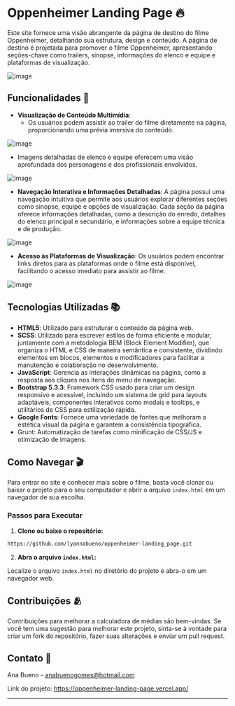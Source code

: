 # Oppenheimer Landing Page 🔥

Este site fornece uma visão abrangente da página de destino do filme Oppenheimer, detalhando sua estrutura, design e conteúdo. A página de destino é projetada para promover o filme Oppenheimer, apresentando seções-chave como trailers, sinopse, informações do elenco e equipe e plataformas de visualização.

![image](https://github.com/lyannabueno/oppenheimer-landing_page/assets/130186281/7deadc55-daa4-4719-ae57-c4385153aa67)

## Funcionalidades 🌟

- **Visualização de Conteúdo Multimídia**:
  - Os usuários podem assistir ao trailer do filme diretamente na página, proporcionando uma prévia imersiva do conteúdo.
    
![image](https://github.com/lyannabueno/oppenheimer-landing_page/assets/130186281/7717b9f3-e707-4fef-825a-9d37bb435e86)

  - Imagens detalhadas de elenco e equipe oferecem uma visão aprofundada dos personagens e dos profissionais envolvidos.

![image](https://github.com/lyannabueno/oppenheimer-landing_page/assets/130186281/f45440a9-eb16-4b50-8473-dba0bcb1cad6)

- **Navegação Interativa e Informações Detalhadas**: A página possui uma navegação intuitiva que permite aos usuários explorar diferentes seções como sinopse, equipe e opções de visualização. Cada seção da página oferece informações detalhadas, como a descrição do enredo, detalhes do elenco principal e secundário, e informações sobre a equipe técnica e de produção.

![image](https://github.com/lyannabueno/oppenheimer-landing_page/assets/130186281/f226dd68-ae80-405f-b8ca-9fe50c8f46a0)

- **Acesso às Plataformas de Visualização**: Os usuários podem encontrar links diretos para as plataformas onde o filme está disponível, facilitando o acesso imediato para assistir ao filme.

![image](https://github.com/lyannabueno/oppenheimer-landing_page/assets/130186281/ddc38ce4-fd14-49c9-b9ec-0022fc1bc844)

## Tecnologias Utilizadas 📚

- **HTML5**: Utilizado para estruturar o conteúdo da página web.
- **SCSS**: Utilizado para escrever estilos de forma eficiente e modular, juntamente com a metodologia BEM (Block Element Modifier), que organiza o HTML e CSS de maneira semântica e consistente, dividindo elementos em blocos, elementos e modificadores para facilitar a manutenção e colaboração no desenvolvimento.
- **JavaScript**: Gerencia as interações dinâmicas na página, como a resposta aos cliques nos itens do menu de navegação.
- **Bootstrap 5.3.3**: Framework CSS usado para criar um design responsivo e acessível, incluindo um sistema de grid para layouts adaptáveis, componentes interativos como modais e tooltips, e utilitários de CSS para estilização rápida.
- **Google Fonts**: Fornece uma variedade de fontes que melhoram a estética visual da página e garantem a consistência tipográfica.
- Grunt: Automatização de tarefas como minificação de CSS/JS e otimização de imagens.

## Como Navegar 🎬

Para entrar no site e conhecer mais sobre o filme, basta você clonar ou baixar o projeto para o seu computador e abrir o arquivo `index.html` em um navegador de sua escolha.

### Passos para Executar

1. **Clone ou baixe o repositório:**

```bash
https://github.com/lyannabueno/oppenheimer-landing_page.git
```

2. **Abra o arquivo `index.html`:**

Localize o arquivo `index.html` no diretório do projeto e abra-o em um navegador web.

## Contribuições 🫂

Contribuições para melhorar a calculadora de médias são bem-vindas. Se você tem uma sugestão para melhorar este projeto, sinta-se à vontade para criar um fork do repositório, fazer suas alterações e enviar um pull request.

## Contato 📩

Ana Bueno - anabuenogomes@hotmail.com

Link do projeto: https://oppenheimer-landing-page.vercel.app/

---
